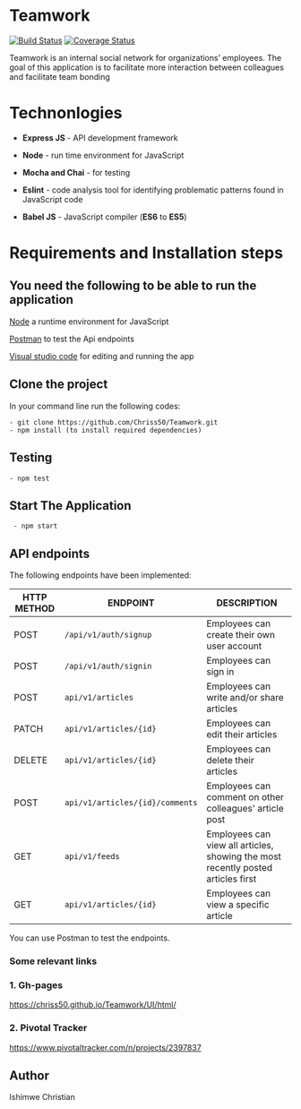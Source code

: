 # Teamwork

[![Build Status](https://travis-ci.org/Chriss50/Teamwork.svg?branch=develop)](https://travis-ci.org/Chriss50/Teamwork)
[![Coverage Status](https://coveralls.io/repos/github/Chriss50/Teamwork/badge.svg?branch=develop)](https://coveralls.io/github/Chriss50/Teamwork?branch=develop)

Teamwork is an internal social network for organizations’ employees. The goal of this application is to facilitate more interaction between colleagues and facilitate team bonding

# **Technonlogies**

- **Express JS** - API development framework

- **Node** - run time environment for JavaScript
- **Mocha and Chai** - for testing
- **Eslint** - code analysis tool for identifying problematic patterns found in JavaScript code
- **Babel JS** - JavaScript compiler (**ES6** to **ES5**)

# **Requirements and Installation steps**

## **You need the following to be able to run the application**

[Node](https://nodejs.org/en/download/) a runtime environment for JavaScript

[Postman](https://www.getpostman.com/downloads/) to test the Api endpoints

[Visual studio code](https://code.visualstudio.com/download) for editing and running the app

## **Clone the project**
In your command line run the following codes:
    
    - git clone https://github.com/Chriss50/Teamwork.git
    - npm install (to install required dependencies)
  
## **Testing**

    - npm test

## **Start The Application**

     - npm start


## API endpoints

The following endpoints have been implemented:

HTTP METHOD | ENDPOINT | DESCRIPTION
------------|---------------|-----------------------------------------
POST | `/api/v1/auth/signup`  | Employees can create their own user account
POST | `/api/v1/auth/signin`  | Employees can sign in
POST | `api/v1/articles` | Employees can write and/or share articles
PATCH | `api/v1/articles/{id}`| Employees can edit their articles
DELETE | `api/v1/articles/{id}`| Employees can delete their articles
POST | `api/v1/articles/{id}/comments`| Employees can comment on other colleagues' article post
GET | `api/v1/feeds`| Employees can view all articles, showing the most recently posted articles first
GET | `api/v1/articles/{id}`|  Employees can view a specific article

You can use Postman to test the endpoints.

### Some relevant links

### 1. Gh-pages

https://chriss50.github.io/Teamwork/UI/html/


### 2. Pivotal Tracker

https://www.pivotaltracker.com/n/projects/2397837



## Author
Ishimwe Christian